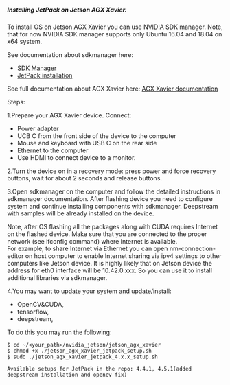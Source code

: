 

##### Installing JetPack on Jetson AGX Xavier.
<a id='en_manual'></a>

To install OS on Jetson AGX Xavier you can use NVIDIA SDK manager.
Note, that for now NVIDIA SDK manager supports only Ubuntu 16.04 and 18.04 on x64 system.


See documentation about sdkmanager here:
 * [SDK Manager](https://docs.nvidia.com/sdk-manager/download-run-sdkm/index.html)
 * [JetPack installation](https://docs.nvidia.com/sdk-manager/install-with-sdkm-jetson/index.html)

See full documentation about AGX Xavier here: [AGX Xavier documentation](https://developer.download.nvidia.com/embedded/L4T/r32-3-1_Release_v1.0/jetson_agx_xavier_developer_kit_user_guide.pdf?_Z22bpSl3qyO-cDeiffPaTKT98b8ez-LEwS89GK4NVfwWNzFOkhtQ0SgLdi4Bt-m-yHfTHKXCL2dmitq44khUWzVUBBLkP31kJjwy6Gkkx_TAFBmJfBpAUG6tr_aTlPE_PUIU2eI1Optvu9APKRzuDDwb2PBH0YNi2_4HDxAfna-0LEGnF9sZwALC6I5lOE)

Steps:

1.Prepare your AGX Xavier device. Connect:
  * Power adapter
  * UCB C from the front side of the device to the computer
  * Mouse and keyboard with USB C on the rear side
  * Ethernet to the computer
  * Use HDMI to connect device to a monitor.
  
2.Turn the device on in a recovery mode: press power and force recovery buttons,
 wait for about 2 seconds and release buttons.
 
3.Open sdkmanager on the computer and follow the detailed instructions in sdkmanager documentation.
After flashing device you need to configure system and continue installing components 
with sdkmanager. Deepstream with samples will be already installed on the device.

Note, after OS flashing all the packages along with CUDA requires Internet on the flashed device. Make sure that
you are connected to the proper network (see ifconfig command) where Internet is available.\
For example, to share Internet via Ethernet you can open nm-connection-editor on host computer to enable Internet 
sharing via ipv4 settings to other computers like Jetson device. 
It is highly likely that on Jetson device the address for eth0 interface will be 10.42.0.xxx. 
So you can use it to install additional libraries via sdkmanager.

4.You may want to update your system and update/install:
   * OpenCV&CUDA,
   * tensorflow,
   * deepstream,

   To do this you may run the following:
   
    $ cd ~/<your_path>/nvidia_jetson/jetson_agx_xavier
    $ chmod +x ./jetson_agx_xavier_jetpack_setup.sh
    $ sudo ./jetson_agx_xavier_jetpack_4.x.x_setup.sh

    Available setups for JetPack in the repo: 4.4.1, 4.5.1(added deepstream installation and opencv fix)


